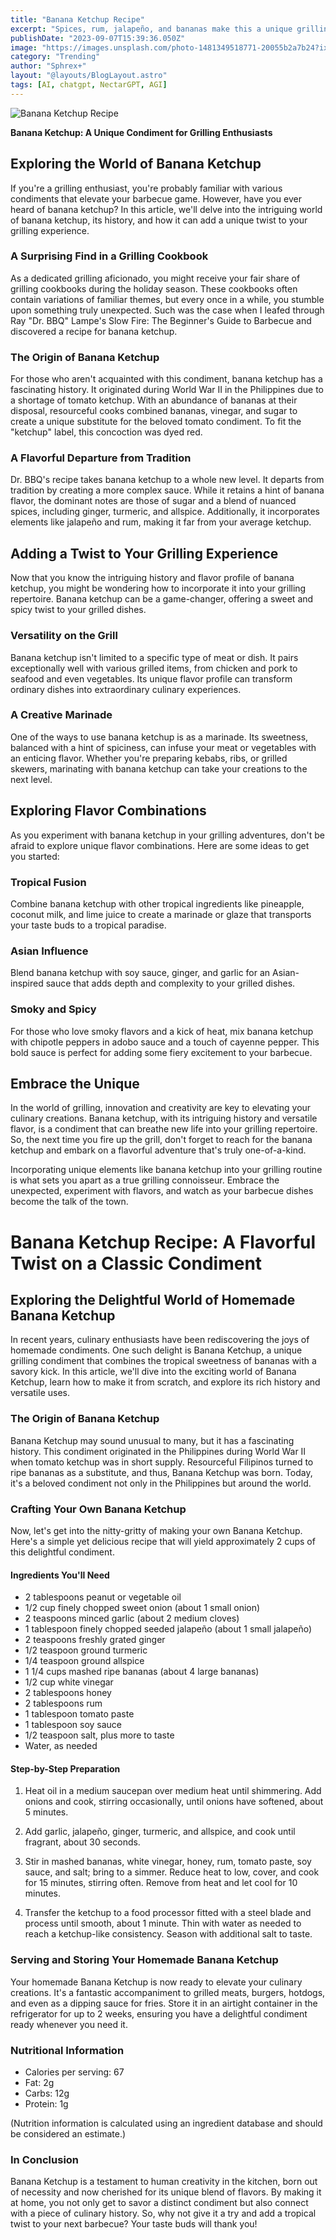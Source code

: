 ```yaml
---
title: "Banana Ketchup Recipe"
excerpt: "Spices, rum, jalapeño, and bananas make this a unique grilling condiment"
publishDate: "2023-09-07T15:39:36.050Z"
image: "https://images.unsplash.com/photo-1481349518771-20055b2a7b24?ixlib=rb-4.0.3&ixid=M3wxMjA3fDB8MHxwaG90by1wYWdlfHx8fGVufDB8fHx8fA%3D%3D&auto=format&fit=crop&w=1539&q=80"
category: "Trending"
author: "Sphrex+"
layout: "@layouts/BlogLayout.astro"
tags: [AI, chatgpt, NectarGPT, AGI]
---
```


<img src="https://images.unsplash.com/photo-1481349518771-20055b2a7b24?ixlib=rb-4.0.3&ixid=M3wxMjA3fDB8MHxwaG90by1wYWdlfHx8fGVufDB8fHx8fA%3D%3D&auto=format&fit=crop&w=1539&q=80" alt="Banana Ketchup Recipe" />

<p><strong>Banana Ketchup: A Unique Condiment for Grilling Enthusiasts</strong></p>
<h2 id="exploring-the-world-of-banana-ketchup-h1-">Exploring the World of Banana Ketchup </h2>
<p>If you&#39;re a grilling enthusiast, you&#39;re probably familiar with various condiments that elevate your barbecue game. However, have you ever heard of banana ketchup? In this article, we&#39;ll delve into the intriguing world of banana ketchup, its history, and how it can add a unique twist to your grilling experience.</p>
<h3 id="a-surprising-find-in-a-grilling-cookbook-h2-">A Surprising Find in a Grilling Cookbook </h3>
<p>As a dedicated grilling aficionado, you might receive your fair share of grilling cookbooks during the holiday season. These cookbooks often contain variations of familiar themes, but every once in a while, you stumble upon something truly unexpected. Such was the case when I leafed through Ray &quot;Dr. BBQ&quot; Lampe&#39;s Slow Fire: The Beginner&#39;s Guide to Barbecue and discovered a recipe for banana ketchup.</p>
<h3 id="the-origin-of-banana-ketchup-h3-">The Origin of Banana Ketchup </h3>
<p>For those who aren&#39;t acquainted with this condiment, banana ketchup has a fascinating history. It originated during World War II in the Philippines due to a shortage of tomato ketchup. With an abundance of bananas at their disposal, resourceful cooks combined bananas, vinegar, and sugar to create a unique substitute for the beloved tomato condiment. To fit the &quot;ketchup&quot; label, this concoction was dyed red.</p>
<h3 id="a-flavorful-departure-from-tradition-h3-">A Flavorful Departure from Tradition </h3>
<p>Dr. BBQ&#39;s recipe takes banana ketchup to a whole new level. It departs from tradition by creating a more complex sauce. While it retains a hint of banana flavor, the dominant notes are those of sugar and a blend of nuanced spices, including ginger, turmeric, and allspice. Additionally, it incorporates elements like jalapeño and rum, making it far from your average ketchup.</p>
<h2 id="adding-a-twist-to-your-grilling-experience-h2-">Adding a Twist to Your Grilling Experience </h2>
<p>Now that you know the intriguing history and flavor profile of banana ketchup, you might be wondering how to incorporate it into your grilling repertoire. Banana ketchup can be a game-changer, offering a sweet and spicy twist to your grilled dishes.</p>
<h3 id="versatility-on-the-grill-h3-">Versatility on the Grill </h3>
<p>Banana ketchup isn&#39;t limited to a specific type of meat or dish. It pairs exceptionally well with various grilled items, from chicken and pork to seafood and even vegetables. Its unique flavor profile can transform ordinary dishes into extraordinary culinary experiences.</p>
<h3 id="a-creative-marinade-h3-">A Creative Marinade </h3>
<p>One of the ways to use banana ketchup is as a marinade. Its sweetness, balanced with a hint of spiciness, can infuse your meat or vegetables with an enticing flavor. Whether you&#39;re preparing kebabs, ribs, or grilled skewers, marinating with banana ketchup can take your creations to the next level.</p>
<h2 id="exploring-flavor-combinations-h2-">Exploring Flavor Combinations </h2>
<p>As you experiment with banana ketchup in your grilling adventures, don&#39;t be afraid to explore unique flavor combinations. Here are some ideas to get you started:</p>
<h3 id="tropical-fusion-h3-">Tropical Fusion </h3>
<p>Combine banana ketchup with other tropical ingredients like pineapple, coconut milk, and lime juice to create a marinade or glaze that transports your taste buds to a tropical paradise.</p>
<h3 id="asian-influence-h3-">Asian Influence </h3>
<p>Blend banana ketchup with soy sauce, ginger, and garlic for an Asian-inspired sauce that adds depth and complexity to your grilled dishes.</p>
<h3 id="smoky-and-spicy-h3-">Smoky and Spicy </h3>
<p>For those who love smoky flavors and a kick of heat, mix banana ketchup with chipotle peppers in adobo sauce and a touch of cayenne pepper. This bold sauce is perfect for adding some fiery excitement to your barbecue.</p>
<h2 id="embrace-the-unique-h2-">Embrace the Unique </h2>
<p>In the world of grilling, innovation and creativity are key to elevating your culinary creations. Banana ketchup, with its intriguing history and versatile flavor, is a condiment that can breathe new life into your grilling repertoire. So, the next time you fire up the grill, don&#39;t forget to reach for the banana ketchup and embark on a flavorful adventure that&#39;s truly one-of-a-kind.</p>
<p>Incorporating unique elements like banana ketchup into your grilling routine is what sets you apart as a true grilling connoisseur. Embrace the unexpected, experiment with flavors, and watch as your barbecue dishes become the talk of the town.</p>


<h1 id="banana-ketchup-recipe-a-flavorful-twist-on-a-classic-condiment">Banana Ketchup Recipe: A Flavorful Twist on a Classic Condiment</h1>
<h2 id="exploring-the-delightful-world-of-homemade-banana-ketchup">Exploring the Delightful World of Homemade Banana Ketchup</h2>
<p>In recent years, culinary enthusiasts have been rediscovering the joys of homemade condiments. One such delight is Banana Ketchup, a unique grilling condiment that combines the tropical sweetness of bananas with a savory kick. In this article, we&#39;ll dive into the exciting world of Banana Ketchup, learn how to make it from scratch, and explore its rich history and versatile uses.</p>
<h3 id="the-origin-of-banana-ketchup">The Origin of Banana Ketchup</h3>
<p>Banana Ketchup may sound unusual to many, but it has a fascinating history. This condiment originated in the Philippines during World War II when tomato ketchup was in short supply. Resourceful Filipinos turned to ripe bananas as a substitute, and thus, Banana Ketchup was born. Today, it&#39;s a beloved condiment not only in the Philippines but around the world.</p>
<h3 id="crafting-your-own-banana-ketchup">Crafting Your Own Banana Ketchup</h3>
<p>Now, let&#39;s get into the nitty-gritty of making your own Banana Ketchup. Here&#39;s a simple yet delicious recipe that will yield approximately 2 cups of this delightful condiment.</p>
<h4 id="ingredients-you-ll-need">Ingredients You&#39;ll Need</h4>
<ul>
<li>2 tablespoons peanut or vegetable oil</li>
<li>1/2 cup finely chopped sweet onion (about 1 small onion)</li>
<li>2 teaspoons minced garlic (about 2 medium cloves)</li>
<li>1 tablespoon finely chopped seeded jalapeño (about 1 small jalapeño)</li>
<li>2 teaspoons freshly grated ginger</li>
<li>1/2 teaspoon ground turmeric</li>
<li>1/4 teaspoon ground allspice</li>
<li>1 1/4 cups mashed ripe bananas (about 4 large bananas)</li>
<li>1/2 cup white vinegar</li>
<li>2 tablespoons honey</li>
<li>2 tablespoons rum</li>
<li>1 tablespoon tomato paste</li>
<li>1 tablespoon soy sauce</li>
<li>1/2 teaspoon salt, plus more to taste</li>
<li>Water, as needed</li>
</ul>
<h4 id="step-by-step-preparation">Step-by-Step Preparation</h4>
<ol>
<li><p>Heat oil in a medium saucepan over medium heat until shimmering. Add onions and cook, stirring occasionally, until onions have softened, about 5 minutes.</p>
</li>
<li><p>Add garlic, jalapeño, ginger, turmeric, and allspice, and cook until fragrant, about 30 seconds.</p>
</li>
<li><p>Stir in mashed bananas, white vinegar, honey, rum, tomato paste, soy sauce, and salt; bring to a simmer. Reduce heat to low, cover, and cook for 15 minutes, stirring often. Remove from heat and let cool for 10 minutes.</p>
</li>
<li><p>Transfer the ketchup to a food processor fitted with a steel blade and process until smooth, about 1 minute. Thin with water as needed to reach a ketchup-like consistency. Season with additional salt to taste.</p>
</li>
</ol>
<h3 id="serving-and-storing-your-homemade-banana-ketchup">Serving and Storing Your Homemade Banana Ketchup</h3>
<p>Your homemade Banana Ketchup is now ready to elevate your culinary creations. It&#39;s a fantastic accompaniment to grilled meats, burgers, hotdogs, and even as a dipping sauce for fries. Store it in an airtight container in the refrigerator for up to 2 weeks, ensuring you have a delightful condiment ready whenever you need it.</p>
<h3 id="nutritional-information">Nutritional Information</h3>
<ul>
<li>Calories per serving: 67</li>
<li>Fat: 2g</li>
<li>Carbs: 12g</li>
<li>Protein: 1g</li>
</ul>
<p>(Nutrition information is calculated using an ingredient database and should be considered an estimate.)</p>
<h3 id="in-conclusion">In Conclusion</h3>
<p>Banana Ketchup is a testament to human creativity in the kitchen, born out of necessity and now cherished for its unique blend of flavors. By making it at home, you not only get to savor a distinct condiment but also connect with a piece of culinary history. So, why not give it a try and add a tropical twist to your next barbecue? Your taste buds will thank you!</p>
